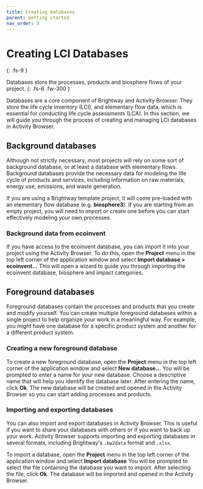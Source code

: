 ```yaml
---
title: Creating databases
parent: Getting started
nav_order: 3
---
```

# Creating LCI Databases
{: .fs-9 }

Databases store the processes, products and biosphere flows of your project.
{: .fs-6 .fw-300 }

Databases are a core component of Brightway and Activity Browser. They store the life cycle inventory (LCI), and elementary flow data, which is essential for conducting life cycle assessments (LCA). In this section, we will guide you through the process of creating and managing LCI databases in Activity Browser. 

## Background databases
Although not strictly necessary, most projects will rely on some sort of background database, or at least a database with elementary flows. Background databases provide the necessary data for modeling the life cycle of products and services, including information on raw materials, energy use, emissions, and waste generation.

If you are using a Brightway template project, it will come pre-loaded with an elementary flow database (e.g. **biosphere3**). If you are starting from an empty project, you will need to import or create one before you can start effectively modeling your own processes.

### Background data from ecoinvent
If you have access to the ecoinvent database, you can import it into your project using the Activity Browser. To do this, open the **Project** menu in the top left corner of the application window and select **Import database > ecoinvent...** This will open a wizard to guide you through importing the ecoinvent database, biosphere and impact categories.

## Foreground databases
Foreground databases contain the processes and products that you create and modify yourself. You can create multiple foreground databases within a single project to help organize your work in a meaningful way. For example, you might have one database for a specific product system and another for a different product system.

### Creating a new foreground database
To create a new foreground database, open the **Project** menu in the top left corner of the application window and select **New database...** You will be prompted to enter a name for your new database. Choose a descriptive name that will help you identify the database later. After entering the name, click **Ok**. The new database will be created and opened in the Activity Browser so you can start adding processes and products.

### Importing and exporting databases
You can also import and export databases in Activity Browser. This is useful if you want to share your databases with others or if you want to back up your work. Activity Browser supports importing and exporting databases in several formats, including Brightway's `.bw2data` format and `.xlsx`.

To import a database, open the **Project** menu in the top left corner of the application window and select **Import database** You will be prompted to select the file containing the database you want to import. After selecting the file, click **Ok**. The database will be imported and opened in the Activity Browser.
